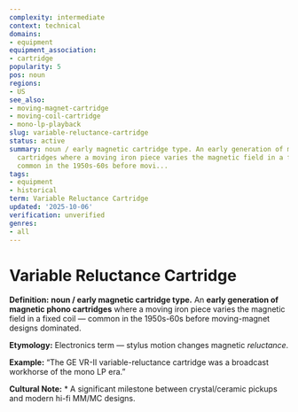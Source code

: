 ```yaml
---
complexity: intermediate
context: technical
domains:
- equipment
equipment_association:
- cartridge
popularity: 5
pos: noun
regions:
- US
see_also:
- moving-magnet-cartridge
- moving-coil-cartridge
- mono-lp-playback
slug: variable-reluctance-cartridge
status: active
summary: noun / early magnetic cartridge type. An early generation of magnetic phono
  cartridges where a moving iron piece varies the magnetic field in a fixed coil —
  common in the 1950s-60s before movi...
tags:
- equipment
- historical
term: Variable Reluctance Cartridge
updated: '2025-10-06'
verification: unverified
genres:
- all
---
```


# Variable Reluctance Cartridge

**Definition:** **noun / early magnetic cartridge type.** An **early generation of magnetic phono cartridges** where a moving iron piece varies the magnetic field in a fixed coil — common in the 1950s-60s before moving-magnet designs dominated.

**Etymology:** Electronics term — stylus motion changes magnetic *reluctance*.

**Example:** “The GE VR-II variable-reluctance cartridge was a broadcast workhorse of the mono LP era.”

**Cultural Note:** * A significant milestone between crystal/ceramic pickups and modern hi-fi MM/MC designs.

